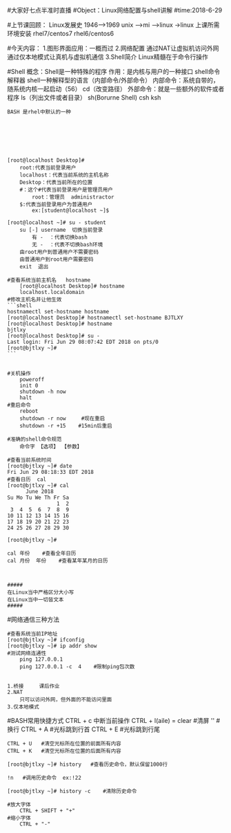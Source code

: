 #大家好七点半准时直播
#Object：Linux网络配置与shell讲解
#time:2018-6-29

#上节课回顾：
		Linux发展史 1946——>1969 unix -->mi   -->linux ->linux
		上课所需环境安装    rhel7/centos7   rhel6/centos6
		
#今天内容：
		1.图形界面应用：一概而过 
		2.网络配置  通过NAT让虚拟机访问外网
					通过仅本地模式让真机与虚拟机通信
		3.Shell简介
					Linux精髓在于命令行操作
					
#Shell
	概念：Shell是一种特殊的程序
	作用：是内核与用户的一种接口
	shell命令解释器
	shell一种解释型的语言（内部命令/外部命令）
		内部命令：系统自带的，随系统内核一起启动（56） cd（改变路径）
		外部命令：就是一些额外的软件或者程序    ls（列出文件或者目录）
	sh(Borurne Shell)   csh   ksh

	BASH 是rhel中默认的一种
	
	

  
  
  
  
	[root@localhost Desktop]#
		root:代表当前登录用户
		localhost：代表当前系统的主机名称
		Desktop：代表当前所在的位置
		#：这个#代表当前登录用户是管理员用户  
			root：管理员  administractor
		$:代表当前登录用户为普通用户
			ex:[student@localhost ~]$
	
	[root@localhost ~]# su - student
		su [-] username  切换当前登录
			有 -  ：代表切换bash
			无 -  ：代表不切换bash环境
		由root用户到普通用户不需要密码
		由普通用户到root用户需要密码
		exit  退出
		
	#查看系统当前主机名   hostname
		[root@localhost Desktop]# hostname
		localhost.localdomain
	#修改主机名并让他生效   
	```shell
	hostnamectl set-hostname hostname
	[root@localhost Desktop]# hostnamectl set-hostname BJTLXY
	[root@localhost Desktop]# hostname
	bjtlxy
	[root@localhost Desktop]# su -
	Last login: Fri Jun 29 08:07:42 EDT 2018 on pts/0
	[root@bjtlxy ~]# 
	```
	
	
	#关机操作
		poweroff   
		init 0
		shutdown -h now
		halt
	#重启命令
		reboot
		shutdown -r now 	#现在重启
		shutdown -r +15    #15min后重启	
		
	#准确的shell命令规范
		命令字 【选项】 【参数】
	
	#查看当前系统时间
	[root@bjtlxy ~]# date
	Fri Jun 29 08:18:33 EDT 2018
	#查看日历  cal
	[root@bjtlxy ~]# cal
		  June 2018     
	Su Mo Tu We Th Fr Sa
					1  2
	 3  4  5  6  7  8  9
	10 11 12 13 14 15 16
	17 18 19 20 21 22 23
	24 25 26 27 28 29 30

	[root@bjtlxy ~]# 
	
	cal 年份    #查看全年日历
	cal 月份  年份    #查看某年某月的日历


	
	#####
	在Linux当中严格区分大小写
	在Linux当中一切皆文本
	#####

	
	
#网络通信三种方法

	#查看系统当前IP地址
	[root@bjtlxy ~]# ifconfig
	[root@bjtlxy ~]# ip addr show
	#测试网络连通性
		ping 127.0.0.1
		ping 127.0.0.1 -c  4    #限制ping包次数


	1.桥接     课后作业
	2.NAT
		只可以访问外网，但外面的不能访问里面
	3.仅本地模式
	

#BASH常用快捷方式
	CTRL + c  中断当前操作
	CTRL + l(aile)   = clear     #清屏
	'\'    #换行
	CTRL + A   #光标跳到行首
	CTRL + E   #光标跳到行尾
	
	CTRL + U   #清空光标所在位置的前面所有内容
	CTRL + K   #清空光标所在位置的后面所有内容
	
	[root@bjtlxy ~]# history   #查看历史命令，默认保留1000行
	
	!n   #调用历史命令  ex:!22

    [root@bjtlxy ~]# history -c    #清除历史命令
	
	#放大字体
		CTRL + SHIFT + "+"
	#缩小字体
		CTRL + "-"
		
		